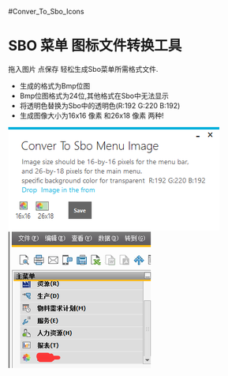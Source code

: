 #Conver_To_Sbo_Icons








# SBO 菜单 图标文件转换工具

拖入图片 点保存 轻松生成Sbo菜单所需格式文件.

- 生成的格式为Bmp位图
- Bmp位图格式为24位,其他格式在Sbo中无法显示
- 将透明色替换为Sbo中的透明色(R:192 G:220 B:192)
- 生成图像大小为16x16 像素 和26x18 像素 两种!

![主界面](\image2.png)
![显示效果](\image1.png)